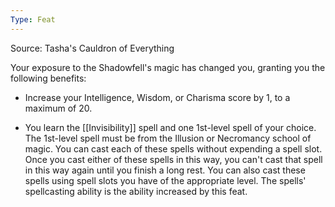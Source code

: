 ```yaml
---
Type: Feat
---
```

Source: Tasha's Cauldron of Everything

Your exposure to the Shadowfell's magic has changed you, granting you the following benefits:

- Increase your Intelligence, Wisdom, or Charisma score by 1, to a maximum of 20.

- You learn the [[Invisibility]] spell and one 1st-level spell of your choice. The 1st-level spell must be from the Illusion or Necromancy school of magic. You can cast each of these spells without expending a spell slot. Once you cast either of these spells in this way, you can't cast that spell in this way again until you finish a long rest. You can also cast these spells using spell slots you have of the appropriate level. The spells' spellcasting ability is the ability increased by this feat.